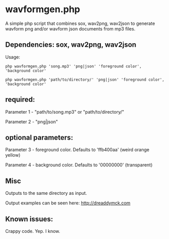 # wavformgen.php
A simple php script that combines sox, wav2png, wav2json to generate wavform png and/or wavform json documents from mp3 files.


Dependencies:  sox, wav2png, wav2json
-------------------------------------
Usage: 
	
	php wavformgen.php 'song.mp3' 'png|json' 'foreground color', 'background color'
	
	php wavformgen.php 'path/to/directory/' 'png|json' 'foreground color', 'background color'	
	

	
required:
------------
Parameter 1 - "path/to/song.mp3" or "path/to/directory/" 

Parameter 2 - "png|json"	


	
optional parameters:
-------------------
Parameter 3 - foreground color. Defaults to 'ffb400aa' (weird orange yellow)

Parameter 4 - background color. Defaults to '00000000' (transparent)	



Misc
-----

Outputs to the same directory as input.

Output examples can be seen here: http://dreaddymck.com



Known issues:
-------------
Crappy code. Yep. I know.
